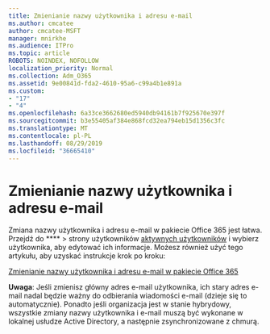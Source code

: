 ```yaml
---
title: Zmienianie nazwy użytkownika i adresu e-mail
ms.author: cmcatee
author: cmcatee-MSFT
manager: mnirkhe
ms.audience: ITPro
ms.topic: article
ROBOTS: NOINDEX, NOFOLLOW
localization_priority: Normal
ms.collection: Adm_O365
ms.assetid: 9e00841d-fda2-4610-95a6-c99a4b1e891a
ms.custom:
- "17"
- "4"
ms.openlocfilehash: 6a33ce3662680ed5940db94161b7f925670e397f
ms.sourcegitcommit: b3e55405af384e868fcd32ea794eb15d1356c3fc
ms.translationtype: MT
ms.contentlocale: pl-PL
ms.lasthandoff: 08/29/2019
ms.locfileid: "36665410"
---
```

# <a name="change-a-users-name-and-email-address"></a>Zmienianie nazwy użytkownika i adresu e-mail

Zmiana nazwy użytkownika i adresu e-mail w pakiecie Office 365 jest łatwa. Przejdź do **** \> strony użytkowników [aktywnych użytkowników](https://go.microsoft.com/fwlink/p/?linkid=834822) i wybierz użytkownika, aby edytować ich informacje. Możesz również użyć tego artykułu, aby uzyskać instrukcje krok po kroku:
  
[Zmienianie nazwy użytkownika i adresu e-mail w pakiecie Office 365](https://docs.microsoft.com/office365/admin/add-users/change-a-user-name-and-email-address)
  
 **Uwaga**: Jeśli zmienisz główny adres e-mail użytkownika, ich stary adres e-mail nadal będzie ważny do odbierania wiadomości e-mail (dzieje się to automatycznie). Ponadto jeśli organizacja jest w stanie hybrydowy, wszystkie zmiany nazwy użytkownika i e-mail muszą być wykonane w lokalnej usłudze Active Directory, a następnie zsynchronizowane z chmurą.